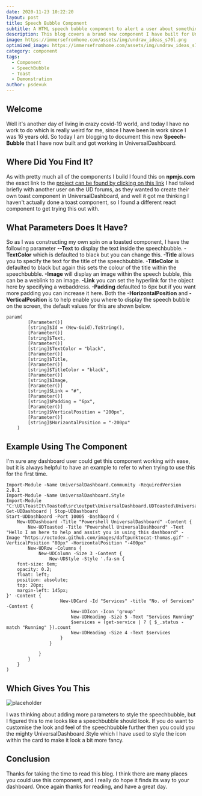 ```yaml
---
date: 2020-11-23 10:22:20
layout: post
title: Speech Bubble Component
subtitle: A HTML speech bubble component to alert a user about something
description: This blog covers a brand new component I have built for Universal Dashboard. The blog will cover this speech bubble component and how to add it to your dashboard
image: https://immersefromhome.com/assets/img/undraw_ideas_s70l.png
optimized_image: https://immersefromhome.com/assets/img/undraw_ideas_s70l.png
category: component
tags:
  - Component
  - SpeechBubble
  - Toast
  - Demonstration
author: psdevuk
---
```


## Welcome

 Well it's another day of living in crazy covid-19 world, and today I have no work to do which is really weird for me, since I have been in work since I was 16 years old. So today I am blogging to document this new **Speech-Bubble** that I have now built and got working in UniversalDashboard.

## Where Did You Find It?

As with pretty much all of the components I build I found this on **npmjs.com** the exact link to the [project can be found by clicking on this link](https://www.npmjs.com/package/toasted-notes) I had talked briefly with another user on the UD forums, as they wanted to create their own toast component in UniversalDashboard, and well it got me thinking I haven't actually done a toast component, so I found a different react component to get trying this out with.

## What Parameters Does It Have?

So as I was constructing my own spin on a toasted component, I have the following parameter **--Text** to display the text inside the speechbubble. **-TextColor** which is defaulted to black but you can change this. **-Title** allows you to specify the text for the title of the speechbubble. **-TitleColor** is defaulted to black but again this sets the colour of the title within the speechbubble. **-Image** will display an image within the speech bubble, this can be a weblink to an image. **-Link** you can set the hyperlink for the object here by specifying a webaddress. **-Padding** defaulted to 6px but if you want more padding you can increase it here. Both the **-HorizontalPosition** and **-VerticalPosition** is to help enable you where to display the speech bubble on the screen, the default values for this are shown below.

```
param(
        [Parameter()]
        [string]$Id = (New-Guid).ToString(),
        [Parameter()]
        [string]$Text,
        [Parameter()]
        [string]$TextColor = "black",
        [Parameter()]
        [string]$Title,
        [Parameter()]
        [string]$TitleColor = "black",
        [Parameter()]
        [string]$Image,
        [Parameter()]
        [string]$Link = "#",
        [Parameter()]
        [string]$Padding = "6px",
        [Parameter()]
        [string]$VerticalPosition = "200px",
        [Parameter()]
        [string]$HorizontalPosition = "-200px"
    )

```

## Example Using The Component

I'm sure any dashboard user could get this component working with ease, but it is always helpful to have an example to refer to when trying to use this for the first time.

```
Import-Module -Name UniversalDashboard.Community -RequiredVersion 2.8.1
Import-Module -Name UniversalDashboard.Style
Import-Module "C:\UD\ToastIt\Toasted\src\output\UniversalDashboard.UDToasted\UniversalDashboard.UDToasted.psd1"
Get-UDDashboard | Stop-UDDashboard
Start-UDDashboard -Port 10005 -Dashboard (
    New-UDDashboard -Title "Powershell UniversalDashboard" -Content {
        New-UDToasted -Title "Powershell UniversalDashboard" -Text "Hello I am here to help and assist you in using this dashboard" -Image "https://octodex.github.com/images/daftpunktocat-thomas.gif" -VerticalPosition "80px" -HorizontalPosition "-400px"
        New-UDRow -Columns {
            New-UDColumn -Size 3 -Content {
                New-UDStyle -Style '.fa-sm {
    font-size: 6em;
	opacity: 0.2;
	float: left;
	position: absolute;
	top: 20px;
	margin-left: 145px;
}' -Content {
                    New-UDCard -Id "Services" -title "No. of Services" -Content {
                        New-UDIcon -Icon 'group'
                        New-UDHeading -Size 5 -Text "Services Running"
                        $services = (get-service | ? { $_.status -match "Running" }).count
                        New-UDHeading -Size 4 -Text $services
                    }
                }

            }
        }
    }
)

```

## Which Gives You This

![placeholder](https://github.com/psDevUK/ud-flix/blob/master/assets/img/SpeechBubble.gif?raw=true "Component Demo")

  I was thinking about adding more parameters to style the speechbubble, but I figured this to me looks like a speechbubble should look. If you do want to customise the look and feel of the speechbubble further then you could you the mighty UniversalDashboard.Style which I have used to style the icon within the card to make it look a bit more fancy.

## Conclusion

Thanks for taking the time to read this blog. I think there are many places you could use this component, and I really do hope it finds its way to your dashboard. Once again thanks for reading, and have a great day.
